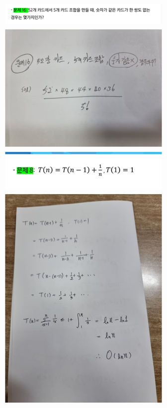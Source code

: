 ![image-20220322092724072](homework.assets/image-20220322092724072.png)



![image-20220322093823007](homework.assets/image-20220322093823007.png)





![image-20220322093801665](homework.assets/image-20220322093801665.png)

![image-20220322145137081](homework.assets/image-20220322145137081.png)